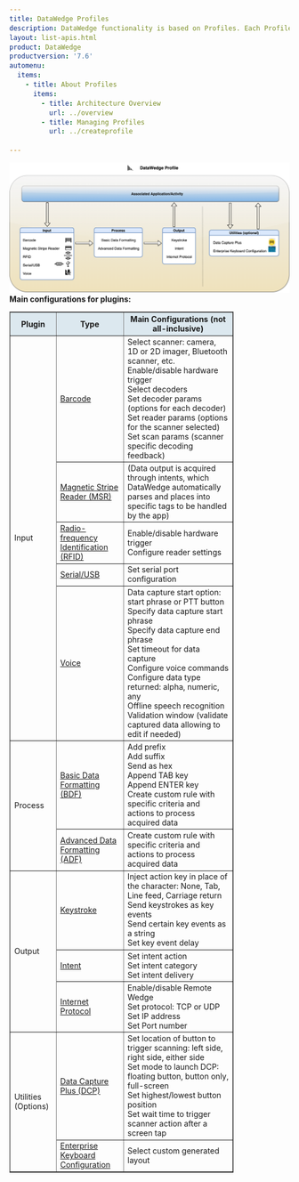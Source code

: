 ```yaml
---
title: DataWedge Profiles
description: DataWedge functionality is based on Profiles. Each Profile contains options, also known as plug-ins, for determining how the data is acquired (input), processed (data formatting) and delivered to the app (output). A single Profile can be associated with one or more activities or apps.  However, an activity or app can be associated only to a single Profile. In addition to the core functionality with Input, Processing, and Output, optional Profile specific configuration settings are categorized under Utilities, which can be associated with apps or controlled at runtime. Details about functionality and usage of each of the Input, Processing, Output and Utilities options can be found in the links below. By default, Profile0 is provided as a generic Profile that can take effect for foreground apps that have not yet been associated to any Profiles. This provides the ability to quickly acquire data prior to taking action on setting any configurations. For more information about how Profiles work, see the Architecture Overview page.
layout: list-apis.html
product: DataWedge
productversion: '7.6'
automenu:
  items:
    - title: About Profiles
      items:
        - title: Architecture Overview
          url: ../overview
        - title: Managing Profiles
          url: ../createprofile

---
```

<!--  // Commented out from section above
    - title: Input
      items:
        - title: Barcode
          url: ../input/barcode
        - title: Mag-stripe Reader (MSR) 
          url: ../input/msr
        - title: Radio-frequency Identification (RFID) 
          url: ../input/rfid
        - title: Serial/USB Port
          url: ../input/serial
        - title: SimulScan
          url: ../input/simulscan
        - title: Voice
          url: ../input/voice
    - title: Processing
      items:
        - title: Advanced Data Formatting (ADF)
          url: ../process/adf
        - title: Basic Data Formatting (BDF) 
          url: ../process/bdf
    - title: Output
      items:
        - title: Intent
          url: ../output/intent
        - title: Internet Protocol (IP)
          url: ../output/ip
        - title: Keystroke
          url: ../output/keystroke

    - title: Utilities
      items:
        - title: Data Capture Plus (DCP)
          url: ../input/dcp
        - title: Enterprise Keyboard Configuration
          url: ../utilities/ekb
-->

<img src="./dw_profile.png" />
<br/>
<b>Main configurations for plugins:</b>
<table class="facelift" align="center" style="width:80%" border="1" padding="5px">
  <tr bgcolor="#dce8ef">
    <th >Plugin</th>
    <th>Type</th>
    <th>Main Configurations (not all-inclusive)</th>
  </tr>

  <tr>
    <td rowspan="5">Input</td>
    <td><a href="../input/barcode">Barcode</a></td>
	  <td>Select scanner: camera, 1D or 2D imager, Bluetooth scanner, etc.<br>Enable/disable hardware trigger<br>Select decoders<br>Set decoder params (options for each decoder)<br>Set reader params (options for the scanner selected)<br>Set scan params (scanner specific decoding feedback)</td>
  </tr>
  
  <tr>
    <td><a href="../input/msr">Magnetic Stripe Reader (MSR)</a></td>
	  <td>(Data output is acquired through intents, which DataWedge automatically parses and places into specific tags to be handled by the app)</td>
  </tr>

  <tr>
    <td><a href="../input/rfid">Radio-frequency Identification (RFID)</a></td>
	  <td>Enable/disable hardware trigger<br>Configure reader settings</td>
  </tr>

  <tr>
    <td><a href="../input/serial">Serial/USB</a></td>
	  <td>Set serial port configuration</td>
  </tr>

  <tr>
    <td><a href="../input/voice">Voice</a></td>
	  <td>Data capture start option: start phrase or PTT button<br>Specify data capture start phrase<br>Specify data capture end phrase<br>Set timeout for data capture<br>Configure voice commands<br>Configure data type returned: alpha, numeric, any<br>Offline speech recognition<br>Validation window (validate captured data allowing to edit if needed)</td>
  </tr>

  <tr>
    <td rowspan="2">Process</td>
    <td><a href="../process/bdf">Basic Data Formatting (BDF)</a></td>
	  <td>Add prefix<br>Add suffix<br>Send as hex<br>Append TAB key<br>Append ENTER key<br>Create custom rule with specific criteria and actions to process acquired data</td>
  </tr>

  <tr>
    <td><a href="../process/bdf">Advanced Data Formatting (ADF)</a></td>
	  <td>Create custom rule with specific criteria and actions to process acquired data</td>
  </tr>

  <tr>
    <td rowspan="3">Output</td>
    <td><a href="../output/keystroke">Keystroke</a></td>
	  <td>Inject action key in place of the character: None, Tab, Line feed, Carriage return<br>Send keystrokes as key events<br>Send certain key events as a string<br>Set key event delay</td>
  </tr>

  <tr>
    <td><a href="../output/intent">Intent</a></td>
	  <td>Set intent action<br>Set intent category<br>Set intent delivery</td>
  </tr>

  <tr>
    <td><a href="../output/ip">Internet Protocol</a></td>
	  <td>Enable/disable Remote Wedge<br>Set protocol: TCP or UDP<br>Set IP address<br>Set Port number</td>
  </tr>

<tr>
    <td rowspan="2">Utilities (Options)</td>
    <td><a href="../input/dcp">Data Capture Plus (DCP)</a></td>
	  <td>Set location of button to trigger scanning: left side, right side, either side<br>Set mode to launch DCP: floating button, button only, full-screen<br>Set highest/lowest button position<br>Set wait time to trigger scanner action after a screen tap</td>
  </tr>

  <tr>
    <td><a href="../utilities/ekb">Enterprise Keyboard Configuration</a></td>
	  <td>Select custom generated layout</td>
  </tr>
</table>